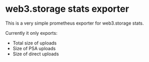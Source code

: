 # web3.storage stats exporter

This is a very simple prometheus exporter for web3.storage stats.

Currently it only exports:

- Total size of uploads
- Size of PSA uploads
- Size of direct uploads
